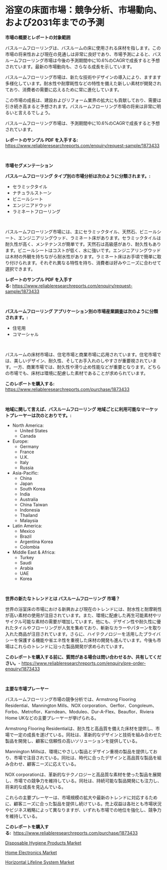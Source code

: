 <p><h1>浴室の床面市場：競争分析、市場動向、および2031年までの予測</h1></p><p><strong>市場の概要とレポートの対象範囲</strong></p>
<p><p>バスルームフローリングは、バスルームの床に使用される床材を指します。この市場の将来性および現在の見通しは非常に良好であり、市場予測によると、バスルームフローリング市場は今後の予測期間中に10.6%のCAGRで成長すると予想されています。最新の市場動向も、さらなる成長を示しています。</p><p>バスルームフローリング市場は、新たな技術やデザインの導入により、ますます多様化しています。耐水性や耐摩耗性などの特性を備えた新しい素材が開発されており、消費者の需要に応えるために常に進化しています。</p><p>この市場の成長は、建設およびリフォーム業界の拡大にも貢献しており、需要は引き続き高まると予想されます。バスルームフローリング市場の将来は非常に明るいと言えるでしょう。</p><p>バスルームフローリング市場は、予測期間中に10.6%のCAGRで成長すると予想されています。</p></p>
<p><strong>レポートのサンプル PDF を入手する:</strong> <a href="https://www.reliableresearchreports.com/enquiry/request-sample/1873433">https://www.reliableresearchreports.com/enquiry/request-sample/1873433</a></p>
<p>&nbsp;</p>
<p><strong>市場セグメンテーション</strong></p>
<p><strong>バスルームフローリング タイプ別の市場分析は次のように分類されます。:</strong></p>
<p><ul><li>セラミックタイル</li><li>ナチュラルストーン</li><li>ビニールシート</li><li>エンジニアドウッド</li><li>ラミネートフローリング</li></ul></p>
<p>&nbsp;</p>
<p><p>バスルームフローリング市場には、主にセラミックタイル、天然石、ビニールシート、エンジニアリングウッド、ラミネート床があります。セラミックタイルは耐久性が高く、メンテナンスが簡単です。天然石は高級感があり、耐久性もあります。ビニールシートはコストが低く、水に強いです。エンジニアリングウッドは木材の外観を持ちながら耐水性があります。ラミネート床はお手頃で簡単に取り付けられます。それぞれ異なる特性を持ち、消費者は好みやニーズに合わせて選択できます。</p></p>
<p><strong>レポートのサンプル PDF を入手する:</strong>&nbsp;<a href="https://www.reliableresearchreports.com/enquiry/request-sample/1873433">https://www.reliableresearchreports.com/enquiry/request-sample/1873433</a></p>
<p>&nbsp;</p>
<p><strong> バスルームフローリング アプリケーション別の市場産業調査は次のように分類されます。:</strong></p>
<p><ul><li>住宅用</li><li>コマーシャル</li></ul></p>
<p>&nbsp;</p>
<p><p>バスルームの床材市場は、住宅市場と商業市場に応用されています。住宅市場では、美しいデザイン、耐久性、そしてお手入れのしやすさが重要視されています。一方、商業市場では、耐久性や滑り止め性能などが重要となります。どちらの市場でも、床材は環境に配慮した素材であることが求められています。</p></p>
<p><strong>このレポートを購入する:</strong>&nbsp; <a href="https://www.reliableresearchreports.com/purchase/1873433">https://www.reliableresearchreports.com/purchase/1873433</a></p>
<p>&nbsp;</p>
<p><strong>地域に関して言えば、バスルームフローリング 地域ごとに利用可能なマーケットプレーヤーは次のとおりです。:</strong></p>
<p><ul>
    <li>
        North America:
        <ul>
            <li>United States</li>
            <li>Canada</li>
        </ul>
    </li>
    <li>
        Europe:
        <ul>
            <li>Germany</li>
            <li>France</li>
            <li>U.K.</li>
            <li>Italy</li>
            <li>Russia</li>
        </ul>
    </li>
    <li>
        Asia-Pacific:
        <ul>
            <li>China</li>
            <li>Japan</li>
            <li>South Korea</li>
            <li>India</li>
            <li>Australia</li>
            <li>China Taiwan</li>
            <li>Indonesia</li>
            <li>Thailand</li>
            <li>Malaysia</li>
        </ul>
    </li>
    <li>
        Latin America:
        <ul>
            <li>Mexico</li>
            <li>Brazil</li>
            <li>Argentina Korea</li>
            <li>Colombia</li>
        </ul>
    </li>
    <li>
        Middle East & Africa:
        <ul>
            <li>Turkey</li>
            <li>Saudi</li>
            <li>Arabia</li>
            <li>UAE</li>
            <li>Korea</li>
        </ul>
    </li>
    </ul></p>
<p>&nbsp;</p>
<p><strong>世界の新たなトレンドとは バスルームフローリング 市場？</strong></p>
<p><p>世界の浴室床の市場における新興および現在のトレンドには、耐水性と耐摩耗性が高い素材の使用が注目されています。また、環境に配慮した再生可能素材やリサイクル可能な素材の需要が増加しています。他にも、デザイン性や耐久性に優れたタイルやフローリングが人気を集めており、斬新なカラーやパターンを取り入れた商品が注目されています。さらに、ハイテクノロジーを活用したプライバシーを保護する機能や省エネ性を重視した床材の開発も進んでいます。今後も市場はこれらのトレンドに沿った製品開発が求められています。</p></p>
<p><strong>このレポートを購入する前に、質問がある場合は問い合わせるか、共有してください。</strong>- <a href="https://www.reliableresearchreports.com/enquiry/pre-order-enquiry/1873433">https://www.reliableresearchreports.com/enquiry/pre-order-enquiry/1873433</a></p>
<p>&nbsp;</p>
<p><strong>主要な市場プレーヤー</strong></p>
<p><p>バスルームフローリング市場の競争分析では、Armstrong Flooring Residential、Mannington Mills、NOX corporation、Gerflor、Congoleum、Forbo、Metroflor、Karndean、Moduleo、Dur-A-Flex、Beauflor、Riviera Home UKなどの主要プレーヤーが挙げられる。 </p><p>Armstrong Flooring Residentialは、耐久性と高品質を備えた床材を提供し、市場で一定の成長を遂げている。同社は、革新的なデザインと技術を組み合わせた製品を開発し、顧客に信頼性の高いソリューションを提供している。</p><p>Mannington Millsは、環境にやさしい製品とデザイン重視の製品を提供しており、市場で注目されている。同社は、時代に合ったデザインと高品質な製品を組み合わせ、顧客ニーズに応えている。</p><p>NOX corporationは、革新的なテクノロジーと高品質な素材を使った製品を展開し、市場での競争力を維持している。同社は、持続可能な製品開発にも注力し、将来的な成長を見込んでいる。</p><p>これらの主要プレーヤーは、市場規模の拡大や最新のトレンドに対応するために、顧客ニーズに合った製品を提供し続けている。売上収益は各社とも市場状況やビジネス戦略によって異なりますが、いずれも市場での地位を強化し、競争力を維持している。</p></p>
<p><strong>このレポートを購入する:</strong>&nbsp;&nbsp;<a href="https://www.reliableresearchreports.com/purchase/1873433">https://www.reliableresearchreports.com/purchase/1873433</a></p>
<p><p><a href="https://github.com/arionmp/Market-Research-Report-List-2/blob/main/disposable-hygiene-products-market.md">Disposable Hygiene Products Market</a></p><p><a href="https://github.com/markusgodoy/Market-Research-Report-List-2/blob/main/home-electronics-market.md">Home Electronics Market</a></p><p><a href="https://github.com/pgtimber/Market-Research-Report-List-1/blob/main/horizontal-lifeline-system-market.md">Horizontal Lifeline System Market</a></p></p>